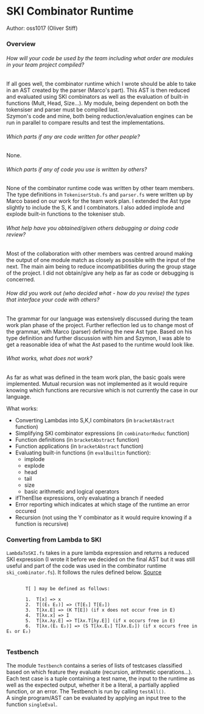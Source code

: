 ﻿# SKI Combinator Runtime

Author: oss1017 (Oliver Stiff)

### Overview

###### How will your code be used by the team including what order are modules in your team project compiled?
If all goes well, the combinator runtime which I wrote should be able to take in an AST created by the parser (Marco's part). 
This AST is then reduced and evaluated using SKI combinators as well as the evaluation of built-in functions (Mult, Head, Size...).
My module, being dependent on both the tokensiser and parser must be compiled last.   
Szymon's code and mine, both being reduction/evaluation engines can be run in parallel to compare results and test the implementations.  

###### Which parts if any are code written for other people?
None.   

###### Which parts if any of code you use is written by others?
None of the combinator runtime code was written by other team members. 
The type definitions in `TokeniserStub.fs` and `parser.fs` were written up by Marco based on our work for the team work plan. 
I extended the Ast type slightly to include the S, K and I combinators. 
I also added implode and explode built-in functions to the tokeniser stub.    


###### What help have you obtained/given others debugging or doing code review?
Most of the collaboration with other members was centred around making the output of one module match as closely as possible with the input of the next.
The main aim being to reduce incompatibilities during the group stage of the  project. 
I did not obtain/give any help as far as code or debugging is concerned.   


###### How did you work out (who decided what - how do you revise) the types that interface your code with others?
The grammar for our language was extensively discussed during the team work plan phase of the project. 
Further reflection led us to change most of the grammar, with Marco (parser) defining the new Ast type. 
Based on his type definition and further discussion with him and Szymon, I was able to get a reasonable idea of what the Ast pased to the runtime would look like.   


###### What works, what does not work?
As far as what was defined in the team work plan, the basic goals were implemented.
Mutual recursion was not implemented as it would require knowing which functions are recursive which is not currently the case in our language.  

What works:
- Converting Lambdas into S,K,I combinators (in `bracketAbstract` function)
- Simplifying SKI combinator expressions (in `combinatorReduc` function)
- Function definitions (in `bracketAbstract` function)
- Function applications (in `bracketAbstract` function)
- Evaluating built-in functions (in `evalBuiltin` function):  
    - implode
    - explode
    - head
    - tail
    - size
    - basic arithmetic and logical operators
- ifThenElse expressions, only evaluating a branch if needed
- Error reporting which indicates at which stage of the runtime an error occured
- Recursion (not using the Y combinator as it would require knowing if a function is recursive)   


### Converting from Lambda to SKI

`LambdaToSKI.fs` takes in a pure lambda expression and returns a reduced SKI expression 
(I wrote it before we decided on the final AST but it was still useful and part of the code was used in the combinator runtime `ski_combinator.fs`).
It follows the rules defined below. [Source](https://en.wikipedia.org/wiki/Combinatory_logic)   


```
   
       T[ ] may be defined as follows:
   
       1.  T[x] => x
       2.  T[(E₁ E₂)] => (T[E₁] T[E₂])
       3.  T[λx.E] => (K T[E]) (if x does not occur free in E)
       4.  T[λx.x] => I
       5.  T[λx.λy.E] => T[λx.T[λy.E]] (if x occurs free in E)
       6.  T[λx.(E₁ E₂)] => (S T[λx.E₁] T[λx.E₂]) (if x occurs free in E₁ or E₂)
         
```

### Testbench

The module `Testbench` contains a series of lists of testcases classified based on which feature they evaluate (recursion, arithmetic operations...).
Each test case is a tuple containing a test name, the input to the runtime as well as the expected output,
whether it be a literal, a partially applied function, or an error. 
The Testbench is run by calling `testAll()`.  
A single program/AST can be evaluated by applying an input tree to the function `singleEval`.